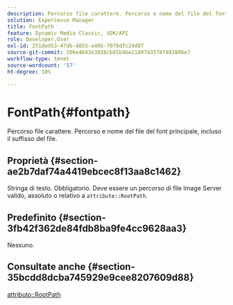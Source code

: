 ```yaml
---
description: Percorso file carattere. Percorso e nome del file del font principale, incluso il suffisso del file.
solution: Experience Manager
title: FontPath
feature: Dynamic Media Classic, SDK/API
role: Developer,User
exl-id: 251ded53-47db-4855-a40b-7078dfc24d87
source-git-commit: 206e4643e3926cb85b4be2189743578f88180be7
workflow-type: tm+mt
source-wordcount: '57'
ht-degree: 10%

---
```


# FontPath{#fontpath}

Percorso file carattere. Percorso e nome del file del font principale, incluso il suffisso del file.

## Proprietà {#section-ae2b7daf74a4419ebcec8f13aa8c1462}

Stringa di testo. Obbligatorio. Deve essere un percorso di file Image Server valido, assoluto o relativo a `attribute::RootPath`.

## Predefinito {#section-3fb42f362de84fdb8ba9fe4cc9628aa3}

Nessuno.

## Consultate anche {#section-35bcdd8dcba745929e9cee8207609d88}

[attributo::RootPath](/help/aem-is-ir-api/is-api/image-catalog/image-serving-api-ref/c-image-catalog-reference/c-attributes-reference/r-rootpath.md)

